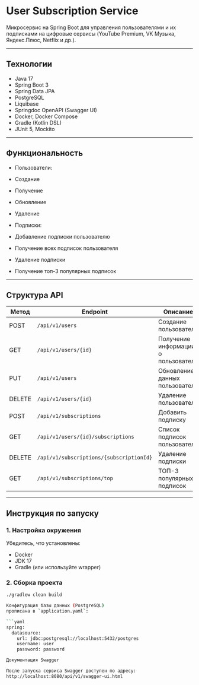 #  User Subscription Service

Микросервис на Spring Boot для управления пользователями и их подписками на цифровые сервисы (YouTube Premium, VK Музыка, Яндекс.Плюс, Netflix и др.).

---

##  Технологии

- Java 17
- Spring Boot 3
- Spring Data JPA
- PostgreSQL
- Liquibase
- Springdoc OpenAPI (Swagger UI)
- Docker, Docker Compose
- Gradle (Kotlin DSL)
- JUnit 5, Mockito

---

##  Функциональность

-  Пользователи:
  - Создание
  - Получение
  - Обновление
  - Удаление

-  Подписки:
  - Добавление подписки пользователю
  - Получение всех подписок пользователя
  - Удаление подписки
  - Получение топ-3 популярных подписок

---

##  Структура API

| Метод | Endpoint                                 | Описание                            |
|-------|----------------------------------------  |------------------------------------ |
| POST  | `/api/v1/users`                          | Создание пользователя               |
| GET   | `/api/v1/users/{id}`                     | Получение информации о пользователе |
| PUT   | `/api/v1/users`                          | Обновление данных пользователя      |
| DELETE| `/api/v1/users/{id}`                     | Удаление пользователя               |
| POST  | `/api/v1/subscriptions`                  | Добавить подписку                   |
| GET   | `/api/v1/users/{id}/subscriptions`       | Список подписок пользователя        |
| DELETE| `/api/v1/subscriptions/{subscriptionId}` | Удаление подписки                   |
| GET   | `/api/v1/subscriptions/top`              | ТОП-3 популярных подписок           |

---

##  Инструкция по запуску

### 1.  Настройка окружения

Убедитесь, что установлены:

- Docker
- JDK 17
- Gradle (или используйте wrapper)

### 2.  Сборка проекта

```bash
./gradlew clean build

Конфигурация базы данных (PostgreSQL)
прописана в `application.yaml`:

```yaml
spring:
  datasource:
    url: jdbc:postgresql://localhost:5432/postgres
    username: user
    password: password

Документация Swagger

После запуска сервиса Swagger доступен по адресу:
http://localhost:8080/api/v1/swagger-ui.html


